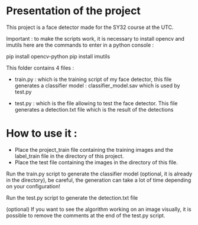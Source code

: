 # Presentation of the project 

This project is a face detector made for the SY32 course at the UTC.

Important : to make the scripts work, it is necessary to install opencv and imutils here are the commands to enter in a python console :

pip install opencv-python pip install imutils

This folder contains 4 files :

* train.py : which is the training script of my face detector, this file generates a classifier model : classifier_model.sav which is used by test.py

* test.py : which is the file allowing to test the face detector. This file generates a detection.txt file which is the result of the detections

# How to use it :

* Place the project_train file containing the training images and the label_train file in the directory of this project. 
* Place the test file containing the images in the directory of this file.

Run the train.py script to generate the classifier model (optional, it is already in the directory), be careful, the generation can take a lot of time depending on your configuration!

Run the test.py script to generate the detection.txt file

(optional) If you want to see the algorithm working on an image visually, it is possible to remove the comments at the end of the test.py script. 
